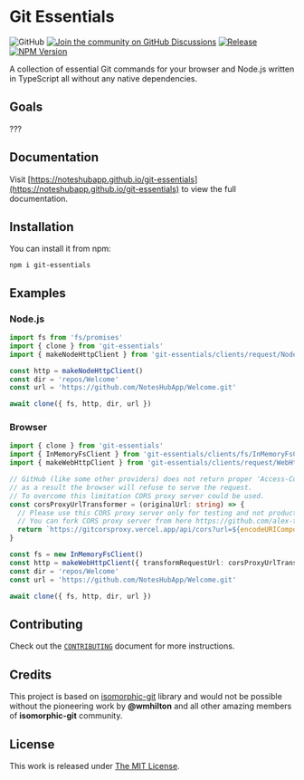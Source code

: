 # Git Essentials

![GitHub](https://img.shields.io/github/license/NotesHubApp/git-essentials?color=blue)
[![Join the community on GitHub Discussions](https://img.shields.io/badge/Join%20the%20community-on%20GitHub%20Discussions-blue)](https://github.com/NotesHubApp/git-essentials/discussions)
[![Release](https://github.com/NotesHubApp/git-essentials/actions/workflows/release.yml/badge.svg)](https://github.com/NotesHubApp/git-essentials/actions/workflows/release.yml)
[![NPM Version](https://img.shields.io/npm/v/git-essentials?color=33cd56&logo=npm)](https://www.npmjs.com/package/git-essentials)

A collection of essential Git commands for your browser and Node.js written in TypeScript all without any native dependencies.

## Goals
???

## Documentation

Visit [https://noteshubapp.github.io/git-essentials](https://noteshubapp.github.io/git-essentials) to view the full documentation.

## Installation

You can install it from npm:

```
npm i git-essentials
```

## Examples

### Node.js
```typescript
import fs from 'fs/promises'
import { clone } from 'git-essentials'
import { makeNodeHttpClient } from 'git-essentials/clients/request/NodeHttpClient'

const http = makeNodeHttpClient()
const dir = 'repos/Welcome'
const url = 'https://github.com/NotesHubApp/Welcome.git'

await clone({ fs, http, dir, url })
```

### Browser
```typescript
import { clone } from 'git-essentials'
import { InMemoryFsClient } from 'git-essentials/clients/fs/InMemoryFsClient'
import { makeWebHttpClient } from 'git-essentials/clients/request/WebHttpClient'

// GitHub (like some other providers) does not return proper 'Access-Control-Allow-Origin' header
// as a result the browser will refuse to serve the request.
// To overcome this limitation CORS proxy server could be used.
const corsProxyUrlTransformer = (originalUrl: string) => {
  // Please use this CORS proxy server only for testing and not production use.
  // You can fork CORS proxy server from here https://github.com/alex-titarenko/gitcorsproxy
  return `https://gitcorsproxy.vercel.app/api/cors?url=${encodeURIComponent(originalUrl)}`
}

const fs = new InMemoryFsClient()
const http = makeWebHttpClient({ transformRequestUrl: corsProxyUrlTransformer })
const dir = 'repos/Welcome'
const url = 'https://github.com/NotesHubApp/Welcome.git'

await clone({ fs, http, dir, url })
```

## Contributing

Check out the [`CONTRIBUTING`](./CONTRIBUTING.md) document for more instructions.

## Credits
This project is based on [isomorphic-git](https://github.com/isomorphic-git/isomorphic-git) library and would not be possible without the pioneering work by **@wmhilton** and all other amazing members of **isomorphic-git** community.

## License
This work is released under [The MIT License](./LICENSE.md).
